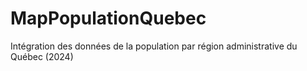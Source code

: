 # MapPopulationQuebec
Intégration des données de la population par région administrative du Québec (2024)
